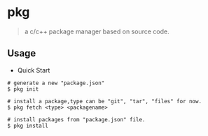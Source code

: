 # pkg
> a c/c++ package manager based on source code.

## Usage
- Quick Start
```
# generate a new "package.json"
$ pkg init

# install a package,type can be "git", "tar", "files" for now. 
$ pkg fetch <type> <packagename>

# install packages from "package.json" file.
$ pkg install
```